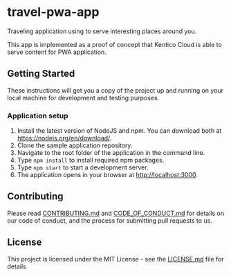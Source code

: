 # travel-pwa-app
Traveling application using to serve interesting places around you. 

This app is implemented as a proof of concept that Kentico Cloud is able to serve content  for PWA application.

## Getting Started

These instructions will get you a copy of the project up and running on your local machine for development and testing purposes.

### Application setup

1. Install the latest version of NodeJS and npm. You can download both at <https://nodejs.org/en/download/>.
2. Clone the sample application repository.
3. Navigate to the root folder of the application in the command line.
4. Type `npm install` to install required npm packages.
5. Type `npm start` to start a development server.
6. The application opens in your browser at <http://localhost:3000>.

## Contributing

Please read [CONTRIBUTING.md](CONTRIBUTING.md) and [CODE_OF_CONDUCT.md](CODE_OF_CONDUCT) for details on our code of conduct, and the process for submitting pull requests to us.

## License

This project is licensed under the MIT License - see the [LICENSE.md](LICENSE.md) file for details
